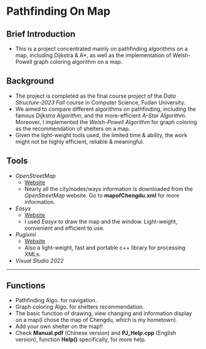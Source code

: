 # Pathfinding On Map

## Brief Introduction
- This is a project concentrated mainly on pathfinding algorithms on a map, including Dijkstra & A*, as well as the implementation of Welsh-Powell graph coloring algorithm on a map.
## Background
- The project is completed as the final course project of the *Data Structure-2023 Fall* course in Computer Science, Fudan University.
- We aimed to compare different algorithms on pathfinding, including the famous *Dijkstra Algorithm*, and the more-efficient *A-Star Algorithm*. Moreover, I implemented the *Welsh-Powell Algorithm* for graph coloring as the recommendation of shelters on a map.
- Given the light-weight tools used, the limited time & ability, the work might not be highly efficient, reliable & meaningful.
## Tools
- *OpenStreetMap*
  - [Website](https://www.openstreetmap.org/)
  - Nearly all the city/nodes/ways information is downloaded from the *OpenStreetMap* website. Go to **mapofChengdu.xml** for more information.
- *Easyx*
  - [Website](https://easyx.cn/)
  - I used *Easyx* to draw the map and the window. Light-weight, convenient and efficient to use.
- *Pugixml*
  - [Website](https://pugixml.org/)
  - Also a light-weight, fast and portable c++ library for processing XMLs.
- *Visual Studio 2022*
***
## Functions
- Pathfinding Algo. for navigation.
- Graph coloring Algo. for shelters recommendation.
- The basic function of drawing, view changing and information display on a map(I chose the map of Chengdu, which is my hometown).
- Add your own shelter on the map!!
- Check **Manual.pdf** (Chinese version) and **PJ_Help.cpp** (English version), function **Help()** specifically, for more help.
